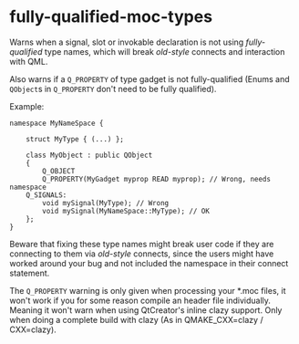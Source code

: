 # fully-qualified-moc-types

Warns when a signal, slot or invokable declaration is not using *fully-qualified* type names, which will break *old-style* connects and interaction with QML.

Also warns if a `Q_PROPERTY` of type gadget is not fully-qualified (Enums and `QObject`s in `Q_PROPERTY` don't need
to be fully qualified).

Example:
```
namespace MyNameSpace {

    struct MyType { (...) };

    class MyObject : public QObject
    {
        Q_OBJECT
        Q_PROPERTY(MyGadget myprop READ myprop); // Wrong, needs namespace
    Q_SIGNALS:
        void mySignal(MyType); // Wrong
        void mySignal(MyNameSpace::MyType); // OK
    };
}
```
Beware that fixing these type names might break user code if they are connecting to them via *old-style* connects, since the users might have worked around your bug and not included the namespace in their connect statement.

The `Q_PROPERTY` warning is only given when processing your *.moc files, it won't work if you for some reason compile an header file individually.
Meaning it won't warn when using QtCreator's inline clazy support. Only when doing a complete build with clazy (As in QMAKE_CXX=clazy / CXX=clazy).
